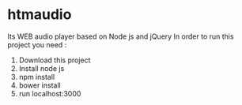 # htmaudio
Its WEB audio player based on Node js and jQuery
In order to run this project you need : 

1. Download this project
2. Install node js
3. npm install
4. bower install
5. run localhost:3000
